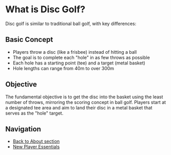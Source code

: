# What is Disc Golf?

Disc golf is similar to traditional ball golf, with key differences:

## Basic Concept
- Players throw a disc (like a frisbee) instead of hitting a ball
- The goal is to complete each "hole" in as few throws as possible
- Each hole has a starting point (tee) and a target (metal basket)
- Hole lengths can range from 40m to over 300m

## Objective
The fundamental objective is to get the disc into the basket using the least number of throws, mirroring the scoring concept in ball golf. Players start at a designated tee area and aim to land their disc in a metal basket that serves as the "hole" target.

## Navigation
- [Back to About section](./about/index.md)
- [New Player Essentials](./upcoming-events/new-player-essentials.md)